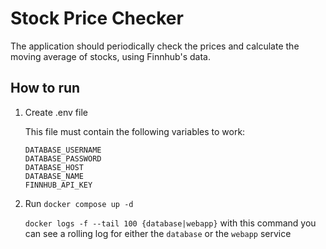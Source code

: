 # Stock Price Checker

The application should periodically check the prices and calculate the moving average of stocks, using Finnhub's data. 

## How to run

1. Create .env file 

    This file must contain the following variables to work:
    ```
    DATABASE_USERNAME
    DATABASE_PASSWORD
    DATABASE_HOST
    DATABASE_NAME
    FINNHUB_API_KEY
    ```
2. Run `docker compose up -d`

    `docker logs -f --tail 100 {database|webapp}` with this command you can see a rolling log for either the `database` or the `webapp` service
